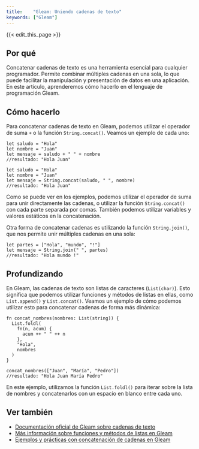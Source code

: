 ```yaml
---
title:    "Gleam: Uniendo cadenas de texto"
keywords: ["Gleam"]
---
```


{{< edit_this_page >}}

## Por qué

Concatenar cadenas de texto es una herramienta esencial para cualquier programador. Permite combinar múltiples cadenas en una sola, lo que puede facilitar la manipulación y presentación de datos en una aplicación. En este artículo, aprenderemos cómo hacerlo en el lenguaje de programación Gleam.

## Cómo hacerlo

Para concatenar cadenas de texto en Gleam, podemos utilizar el operador de suma `+` o la función `String.concat()`. Veamos un ejemplo de cada uno:

```Gleam
let saludo = "Hola"
let nombre = "Juan"
let mensaje = saludo + " " + nombre
//resultado: "Hola Juan"

let saludo = "Hola"
let nombre = "Juan"
let mensaje = String.concat(saludo, " ", nombre)
//resultado: "Hola Juan"
```

Como se puede ver en los ejemplos, podemos utilizar el operador de suma para unir directamente las cadenas, o utilizar la función `String.concat()` con cada parte separada por comas. También podemos utilizar variables y valores estáticos en la concatenación.

Otra forma de concatenar cadenas es utilizando la función `String.join()`, que nos permite unir múltiples cadenas en una sola:

```Gleam
let partes = ["Hola", "mundo", "!"]
let mensaje = String.join(" ", partes)
//resultado: "Hola mundo !"
```

## Profundizando

En Gleam, las cadenas de texto son listas de caracteres (`List(char)`). Esto significa que podemos utilizar funciones y métodos de listas en ellas, como `List.append()` y `List.concat()`. Veamos un ejemplo de cómo podemos utilizar esto para concatenar cadenas de forma más dinámica:

```Gleam
fn concat_nombres(nombres: List(string)) {
  List.foldl(
    fn(n, acum) {
      acum ++ " " ++ n
    },
    "Hola",
    nombres
  )
}

concat_nombres(["Juan", "María", "Pedro"])
//resultado: "Hola Juan María Pedro"
```

En este ejemplo, utilizamos la función `List.foldl()` para iterar sobre la lista de nombres y concatenarlos con un espacio en blanco entre cada uno.

## Ver también

- [Documentación oficial de Gleam sobre cadenas de texto](https://gleam.run/book/tour/strings.html)
- [Más información sobre funciones y métodos de listas en Gleam](https://gleam.run/book/std-lib/list.html) 
- [Ejemplos y prácticas con concatenación de cadenas en Gleam](https://github.com/search?q=gleam+string+concat&type=code)